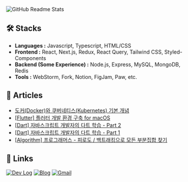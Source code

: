 <picture>
  <source
    srcset="https://github-readme-stats.vercel.app/api?username=romantech&hide=contribs&show_icons=true&theme=dark"
    media="(prefers-color-scheme: dark)"
  />
  <source
    srcset="https://github-readme-stats.vercel.app/api?username=romantech&hide=contribs&show_icons=true&theme=graywhite"
    media="(prefers-color-scheme: light), (prefers-color-scheme: no-preference)"
  />
  <img src="https://github-readme-stats.vercel.app/api?username=romantech&hide=contribs&show_icons=true&theme=graywhite" alt="GitHub Readme Stats" />
</picture>

## 🛠 Stacks

- **Languages :** Javascript, Typescript, HTML/CSS
- **Frontend :** React, Next.js, Redux, React Query, Tailwind CSS, Styled-Components
- **Backend (Some Experience) :** Node.js, Express, MySQL, MongoDB, Redis
- **Tools :** WebStorm, Fork, Notion, FigJam, Paw, etc.

## 📝 Articles
- [도커(Docker)와 쿠버네티스(Kubernetes) 기본 개념](https://romantech.net/1296)
- [[Flutter] 플러터 개발 환경 구축 for macOS](https://romantech.net/1295)
- [[Dart] 자바스크립트 개발자의 다트 학습 - Part 2](https://romantech.net/1294)
- [[Dart] 자바스크립트 개발자의 다트 학습 - Part 1](https://romantech.net/1293)
- [[Algorithm] 프로그래머스 - 피로도 / 백트래킹으로 모든 부분집합 찾기](https://romantech.net/1292)

## 🔗 Links

[![Dev Log](https://img.shields.io/badge/Dev%20Log-lightgray?style=for-the-badge&logo=notion&logoColor=white)](https://bit.ly/3FaJKEF)
[![Blog](https://img.shields.io/badge/Blog-yellow?style=for-the-badge&logo=rss&logoColor=white)](https://romantech.net)
[![Gmail](https://img.shields.io/badge/Mail-D14836?style=for-the-badge&logo=gmail&logoColor=white)](mailto:johan@romantech.net)
